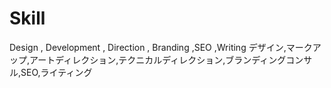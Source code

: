 # Skill

Design , Development , Direction , Branding ,SEO ,Writing
デザイン,マークアップ,アートディレクション,テクニカルディレクション,ブランディングコンサル,SEO,ライティング

